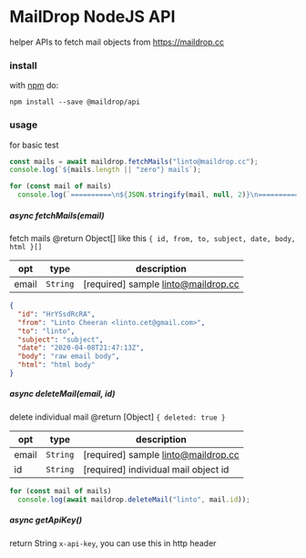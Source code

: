 # MailDrop NodeJS API

helper APIs to fetch mail objects from https://maildrop.cc

### install

with [npm](https://www.npmjs.com/package/@maildrop/api) do:

```
npm install --save @maildrop/api
```

### usage

for basic test

```js
const mails = await maildrop.fetchMails("linto@maildrop.cc");
console.log(`${mails.length || "zero"} mails`);

for (const mail of mails)
  console.log(`==========\n${JSON.stringify(mail, null, 2)}\n==========`);
```

##### async fetchMails(email)

fetch mails
@return Object[] like this `{ id, from, to, subject, date, body, html }[]`

| opt   | type                | description                         |
| ----- | ------------------- | ----------------------------------- |
| email | <code>String</code> | [required] sample linto@maildrop.cc |

```json
{
  "id": "HrYSsdRcRA",
  "from": "Linto Cheeran <linto.cet@gmail.com>",
  "to": "linto",
  "subject": "subject",
  "date": "2020-04-08T21:47:13Z",
  "body": "raw email body",
  "html": "html body"
}
```

##### async deleteMail(email, id)

delete individual mail
@return [Object] `{ deleted: true }`

| opt   | type                | description                          |
| ----- | ------------------- | ------------------------------------ |
| email | <code>String</code> | [required] sample linto@maildrop.cc  |
| id    | <code>String</code> | [required] individual mail object id |

```js
for (const mail of mails)
  console.log(await maildrop.deleteMail("linto", mail.id));
```

##### async getApiKey()

return String `x-api-key`, you can use this in http header
